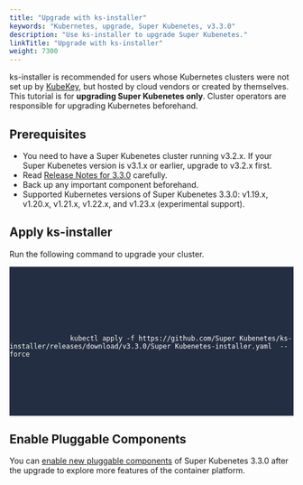 ```yaml
---
title: "Upgrade with ks-installer"
keywords: "Kubernetes, upgrade, Super Kubenetes, v3.3.0"
description: "Use ks-installer to upgrade Super Kubenetes."
linkTitle: "Upgrade with ks-installer"
weight: 7300
---
```


ks-installer is recommended for users whose Kubernetes clusters were not set up by [KubeKey](../../installing-on-linux/introduction/kubekey/), but hosted by cloud vendors or created by themselves. This tutorial is for **upgrading Super Kubenetes only**. Cluster operators are responsible for upgrading Kubernetes beforehand.

## Prerequisites

- You need to have a Super Kubenetes cluster running v3.2.x. If your Super Kubenetes version is v3.1.x or earlier, upgrade to v3.2.x first.
- Read [Release Notes for 3.3.0](../../../v3.3/release/release-v330/) carefully.
- Back up any important component beforehand.
- Supported Kubernetes versions of Super Kubenetes 3.3.0: v1.19.x, v1.20.x, v1.21.x, v1.22.x, and v1.23.x (experimental support).

## Apply ks-installer

Run the following command to upgrade your cluster.


<article className="highlight">
    <pre style="color: rgb(248, 248, 242); background: rgb(36, 46, 66); tab-size: 4;">
        <div className="copy-code-button" title="Copy Code"></div>
        <div className="code-over-div">
        <code>
            <p>
               kubectl apply -f <a style="color:#ffffff; cursor:text;">https://github.com/Super Kubenetes/ks-installer/releases/download/v3.3.0/Super Kubenetes-installer.yaml</a>  --force
            </p>
        </code>
        </div>
    </pre>
</article>

## Enable Pluggable Components

You can [enable new pluggable components](../../pluggable-components/overview/) of Super Kubenetes 3.3.0 after the upgrade to explore more features of the container platform.

